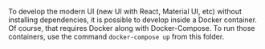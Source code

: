 To develop the modern UI (new UI with React, Material UI, etc) without installing dependencies, it is possible to develop inside a Docker container. Of course, that requires Docker along with Docker-Compose.
To run those containers, use the command `docker-compose up` from this folder.
